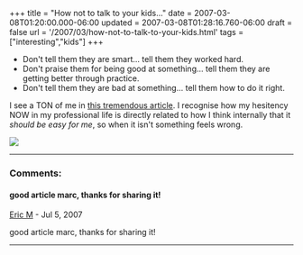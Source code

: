 +++
title = "How not to talk to your kids..."
date = 2007-03-08T01:20:00.000-06:00
updated = 2007-03-08T01:28:16.760-06:00
draft = false
url = '/2007/03/how-not-to-talk-to-your-kids.html'
tags = ["interesting","kids"]
+++

*   Don't tell them they are smart... tell them they worked hard.
*   Don't praise them for being good at something... tell them they are getting better through practice.
*   Don't tell them they are bad at something... tell them how to do it right.

I see a TON of me in [this tremendous article](http://nymag.com/news/features/27840/index.html). I recognise how my hesitency NOW in my professional life is directly related to how I think internally that it _should be easy for me_, so when it isn't something feels wrong.

[![](http://imagegen.last.fm/DarkSeas/recenttracks/1/IDisposable.gif)](http://www.last.fm/user/IDisposable/?chartstyle=DarkSeas)

---
### Comments:
#### good article marc, thanks for sharing it!
[Eric M](https://www.blogger.com/profile/18267801195123404761 "noreply@blogger.com") - <time datetime="2007-07-20T15:08:00.000-05:00">Jul 5, 2007</time>

good article marc, thanks for sharing it!
<hr />

